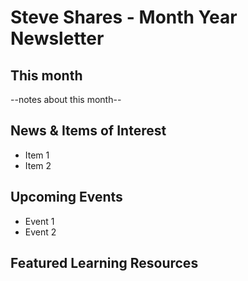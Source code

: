 # Steve Shares - Month Year Newsletter

## This month
--notes about this month--

## News & Items of Interest
* Item 1
* Item 2

## Upcoming Events
* Event 1
* Event 2


## Featured Learning Resources




